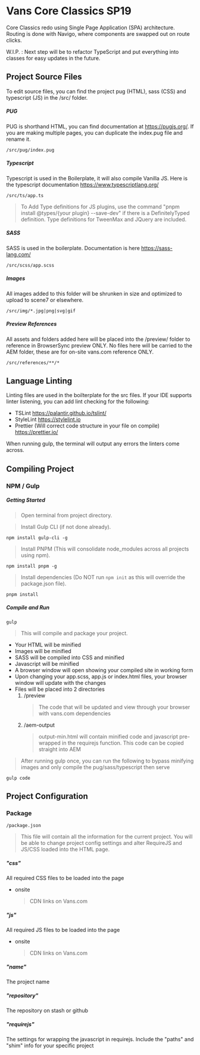 # Vans Core Classics SP19

Core Classics redo using Single Page Application (SPA) architecture. Routing is done with Navigo, where components are swapped out on route clicks.

W.I.P. : Next step will be to refactor TypeScript and put everything into classes for easy updates in the future.

## Project Source Files

To edit source files, you can find the project pug (HTML), sass (CSS) and typescript (JS) in the /src/ folder.

##### PUG

PUG is shorthand HTML, you can find documentation at https://pugjs.org/.
If you are making multiple pages, you can duplicate the index.pug file and rename it.

    /src/pug/index.pug

##### Typescript

Typescript is used in the Boilerplate, it will also compile Vanilla JS. Here is the typescript documentation https://www.typescriptlang.org/

    /src/ts/app.ts

> To Add Type definitions for JS plugins, use the command "pnpm install @types/{your plugin} --save-dev" if there is a DefinitelyTyped definition. Type definitions for TweenMax and JQuery are included.

##### SASS

SASS is used in the boilerplate. Documentation is here https://sass-lang.com/

    /src/scss/app.scss

##### Images

All images added to this folder will be shrunken in size and optimized to upload to scene7 or elsewhere.

    /src/img/*.jpg|png|svg|gif

##### Preview References

All assets and folders added here will be placed into the /preview/ folder to reference in BrowserSync preview ONLY. No files here will be carried to the AEM folder, these are for on-site vans.com reference ONLY.

    /src/references/**/*

## Language Linting

Linting files are used in the boilterplate for the src files. If your IDE supports linter listening, you can add lint checking for the following:

- TSLint https://palantir.github.io/tslint/
- StyleLint https://stylelint.io
- Prettier (Will correct code structure in your file on compile) https://prettier.io/

When running gulp, the terminal will output any errors the linters come across.

## Compiling Project

### NPM / Gulp

##### Getting Started

> Open terminal from project directory.

> Install Gulp CLI (if not done already).

    npm install gulp-cli -g

> Install PNPM (This will consolidate node_modules across all projects using npm).

    npm install pnpm -g

> Install dependencies (Do NOT run `npm init` as this will override the package.json file).

    pnpm install

##### Compile and Run

    gulp

> This will compile and package your project.

- Your HTML will be minified
- Images will be minified
- SASS will be compiled into CSS and minified
- Javascript will be minified
- A browser window will open showing your compiled site in working form
- Upon changing your app.scss, app.js or index.html files, your browser window will update with the changes
- Files will be placed into 2 directories
  1. /preview
     > The code that will be updated and view through your browser with vans.com dependencies
  2. /aem-output
     > output-min.html will contain minified code and javascript pre-wrapped in the requirejs function. This code can be copied straight into AEM

> After running gulp once, you can run the following to bypass minifying images and only compile the pug/sass/typescript then serve

    gulp code

## Project Configuration

### Package

    /package.json

> This file will contain all the information for the current project. You will be able to change project config settings and alter RequireJS and JS/CSS loaded into the HTML page.

##### "css"

All required CSS files to be loaded into the page

- onsite

  > CDN links on Vans.com

##### "js"

All required JS files to be loaded into the page

- onsite

  > CDN links on Vans.com

##### "name"

The project name

##### "repository"

The repository on stash or github

##### "requirejs"

The settings for wrapping the javascript in requirejs. Include the "paths" and "shim" info for your specific project

